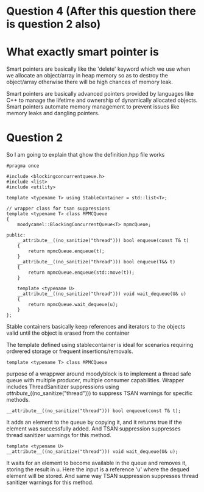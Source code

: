 # Question 4 (After this question there is question 2 also)
# What exactly smart pointer is
Smart pointers are basically like the 'delete' keyword which we use 
when we allocate an object/array in heap memory so as to destroy the 
object/array otherwise there will be high chances of memory leak.

Smart pointers are basically advanced pointers provided by languages 
like C++ to manage the lifetime and ownership of dynamically allocated objects.
Smart pointers automate memory management to prevent issues like memory leaks 
and dangling pointers.

# Question 2
So I am going to explain that ghow the definition.hpp file works

```
#pragma once

#include <blockingconcurrentqueue.h>
#include <list>
#include <utility>

template <typename T> using StableContainer = std::list<T>;

// wrapper class for tsan suppressions
template <typename T> class MPMCQueue
{
    moodycamel::BlockingConcurrentQueue<T> mpmcQueue;

public:
    __attribute__((no_sanitize("thread"))) bool enqueue(const T& t)
    {
        return mpmcQueue.enqueue(t);
    }
    __attribute__((no_sanitize("thread"))) bool enqueue(T&& t)
    {
        return mpmcQueue.enqueue(std::move(t));
    }

    template <typename U>
    __attribute__((no_sanitize("thread"))) void wait_dequeue(U& u)
    {
        return mpmcQueue.wait_dequeue(u);
    }
};

```
Stable containers basically keep references and iterators to the objects
valid until the object is erased from the container 

The template defined using stablecontainer is ideal for scenarios requiring 
ordwered storage or frequent insertions/removals.

```
template <typename T> class MPMCQueue
```
purpose of a wrappwer around moodyblock is to implement a thread safe queue 
with multiple producer, multiple consumer capabilities. Wrapper includes
ThreadSanitizer suppressions using _attribute__((no_sanitize("thread")))
to suppress TSAN warnings for specific methods.

```
__attribute__((no_sanitize("thread"))) bool enqueue(const T& t);

```
It adds an element to the queue by copying it, and it returns true if 
the element was successfully added. And TSAN suppression suppresses thread
sanitizer warnings for this method.

```
template <typename U>
__attribute__((no_sanitize("thread"))) void wait_dequeue(U& u);

```
It waits for an element to become available in the queue and removes it,
storing the result in u. Here the input is a reference 'u' where the dequed
element will be stored. And same way TSAN suppression suppresses thread
sanitizer warnings for this method.



